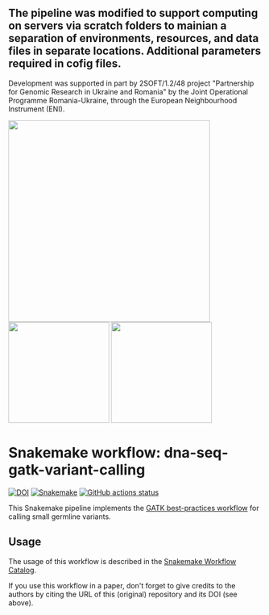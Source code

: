 ## The pipeline was modified to support computing on servers via scratch folders to mainian a separation of environments, resources, and data files in separate locations. Additional parameters required in cofig files.

Development was supported in part by 2SOFT/1.2/48 project "Partnership for Genomic Research in Ukraine and Romania" by the Joint Operational Programme Romania-Ukraine, through the European Neighbourhood Instrument (ENI).

<img src="https://genomes.uzhnu.edu.ua/wp-content/uploads/2021/08/cropped-Logos-1.png" width="400"> <img src="https://genomes.uzhnu.edu.ua/wp-content/uploads/2021/08/VASILE-LOGO.png" width="200"> <img src="https://genomes.uzhnu.edu.ua/wp-content/uploads/2021/08/UzNU_logo_new2.png" width="200">


# Snakemake workflow: dna-seq-gatk-variant-calling

[![DOI](https://zenodo.org/badge/139045164.svg)](https://zenodo.org/badge/latestdoi/139045164)
[![Snakemake](https://img.shields.io/badge/snakemake-≥6.1.0-brightgreen.svg)](https://snakemake.github.io)
[![GitHub actions status](https://github.com/snakemake-workflows/dna-seq-gatk-variant-calling/workflows/Tests/badge.svg?branch=main)](https://github.com/snakemake-workflows/dna-seq-gatk-variant-calling/actions?query=branch%3Amain+workflow%3ATests)

This Snakemake pipeline implements the [GATK best-practices workflow](https://gatk.broadinstitute.org/hc/en-us/articles/360035535932-Germline-short-variant-discovery-SNPs-Indels-) for calling small germline variants.

## Usage

The usage of this workflow is described in the [Snakemake Workflow Catalog](https://snakemake.github.io/snakemake-workflow-catalog/?usage=snakemake-workflows%2Fdna-seq-gatk-variant-calling).

If you use this workflow in a paper, don't forget to give credits to the authors by citing the URL of this (original) repository and its DOI (see above).

